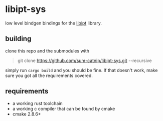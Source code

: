 # libipt-sys
low level bindgen bindings for the [libipt](https://github.com/intel/libipt) library.

## building

clone this repo and the submodules with
> git clone https://github.com/sum-catnip/libipt-sys.git --recursive

simply run `cargo build` and you should be fine.
If that doesn't work, make sure you got all the requirements covered.

## requirements

- a working rust toolchain
- a working c compiler that can be found by cmake
- cmake 2.8.6+
